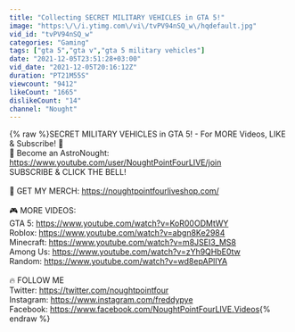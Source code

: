 ```yaml
---
title: "Collecting SECRET MILITARY VEHICLES in GTA 5!"
image: "https:\/\/i.ytimg.com\/vi\/tvPV94nSQ_w\/hqdefault.jpg"
vid_id: "tvPV94nSQ_w"
categories: "Gaming"
tags: ["gta 5","gta v","gta 5 military vehicles"]
date: "2021-12-05T23:51:28+03:00"
vid_date: "2021-12-05T20:16:12Z"
duration: "PT21M55S"
viewcount: "9412"
likeCount: "1665"
dislikeCount: "14"
channel: "Nought"
---
```

{% raw %}SECRET MILITARY VEHICLES in GTA 5! - For MORE Videos, LIKE &amp; Subscribe! 🚀<br />💎 Become an AstroNought: <a rel="nofollow" target="blank" href="https://www.youtube.com/user/NoughtPointFourLIVE/join">https://www.youtube.com/user/NoughtPointFourLIVE/join</a><br />SUBSCRIBE &amp; CLICK THE BELL!<br /><br />👋  GET MY MERCH: <a rel="nofollow" target="blank" href="https://noughtpointfourliveshop.com/">https://noughtpointfourliveshop.com/</a><br /><br />🎮 MORE VIDEOS:<br />GTA 5: <a rel="nofollow" target="blank" href="https://www.youtube.com/watch?v=KoR00ODMtWY">https://www.youtube.com/watch?v=KoR00ODMtWY</a><br />Roblox: <a rel="nofollow" target="blank" href="https://www.youtube.com/watch?v=abgn8Ke2984">https://www.youtube.com/watch?v=abgn8Ke2984</a><br />Minecraft: <a rel="nofollow" target="blank" href="https://www.youtube.com/watch?v=m8JSEI3_MS8">https://www.youtube.com/watch?v=m8JSEI3_MS8</a><br />Among Us: <a rel="nofollow" target="blank" href="https://www.youtube.com/watch?v=zYh9QHbE0tw">https://www.youtube.com/watch?v=zYh9QHbE0tw</a><br />Random: <a rel="nofollow" target="blank" href="https://www.youtube.com/watch?v=wd8epAPlIYA">https://www.youtube.com/watch?v=wd8epAPlIYA</a><br /><br />🔥 FOLLOW ME<br />Twitter: <a rel="nofollow" target="blank" href="https://twitter.com/noughtpointfour">https://twitter.com/noughtpointfour</a><br />Instagram: <a rel="nofollow" target="blank" href="https://www.instagram.com/freddypye">https://www.instagram.com/freddypye</a><br />Facebook: <a rel="nofollow" target="blank" href="https://www.facebook.com/NoughtPointFourLIVE.Videos">https://www.facebook.com/NoughtPointFourLIVE.Videos</a>{% endraw %}
